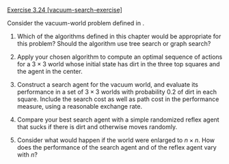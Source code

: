 [Exercise 3.24 \[vacuum-search-exercise\]](ex_24/)

Consider the vacuum-world problem defined in .

1.  Which of the algorithms defined in this chapter would be appropriate
    for this problem? Should the algorithm use tree search or graph
    search?

2.  Apply your chosen algorithm to compute an optimal sequence of
    actions for a $3\times 3$ world whose initial state has dirt in the
    three top squares and the agent in the center.

3.  Construct a search agent for the vacuum world, and evaluate its
    performance in a set of $3\times 3$ worlds with probability 0.2 of
    dirt in each square. Include the search cost as well as path cost in
    the performance measure, using a reasonable exchange rate.

4.  Compare your best search agent with a simple randomized reflex agent
    that sucks if there is dirt and otherwise moves randomly.

5.  Consider what would happen if the world were enlarged to
    $n \times n$. How does the performance of the search agent and of
    the reflex agent vary with $n$?
